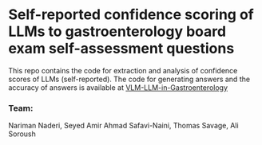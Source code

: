 # Self-reported confidence scoring of LLMs to gastroenterology board exam self-assessment questions
This repo contains the code for extraction and analysis of confidence scores of LLMs (self-reported). The code for generating answers and the accuracy of answers is available at [VLM-LLM-in-Gastroenterology](https://github.com/Sdamirsa/LLM-VLM-in-Gastroenterology)

### Team:
Nariman Naderi, Seyed Amir Ahmad Safavi-Naini, Thomas Savage, Ali Soroush

